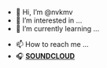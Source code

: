 - 👋 Hi, I’m @nvkmv
- 👀 I’m interested in ...
- 🌱 I’m currently learning ...
<!--- - 💞️ I’m looking to collaborate on ... --->
- 📫 How to reach me ...
- :headphones: **[SOUNDCLOUD](https://soundcloud.com/mishanovak)**
<!---
nvkmv/nvkmv is a ✨ special ✨ repository because its `README.md` (this file) appears on your GitHub profile.
You can click the Preview link to take a look at your changes.
--->
